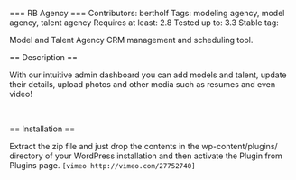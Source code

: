 === RB Agency ===
Contributors: bertholf 
Tags: modeling agency, model agency, talent agency
Requires at least: 2.8
Tested up to: 3.3
Stable tag: 

Model and Talent Agency CRM management and scheduling tool.

== Description ==

With our intuitive admin dashboard you can add models and talent, update their details, upload photos and other media such as resumes and even video!

 

== Installation ==

Extract the zip file and just drop the contents in the wp-content/plugins/ directory of your WordPress installation and then activate the Plugin from Plugins page. `[vimeo http://vimeo.com/27752740]`